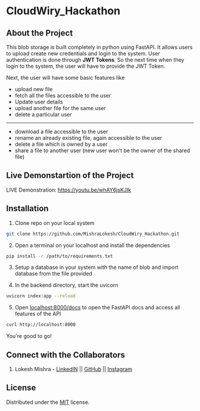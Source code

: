 # CloudWiry_Hackathon

## About the Project
  This blob storage is built completely in python using FastAPI. It allows users to upload create new credentials and login to the system. User authentication is done through **JWT Tokens**. So the next time when they login to the system, the user will have to provide the JWT Token.

  Next, the user will have some basic features like   
* upload new file
* fetch all the files accessible to the user
* Update user details
* upload another file for the same user
* delete a particular user
----------------------------------------------------------------
* download a file accessible to the user
* rename an already existing file, again accessible to the user
* delete a file which is owned by a user
* share a file to another user (new user won't be the owner of the shared file)


## Live Demonstartion of the Project

  LIVE Demonstration: https://youtu.be/whAY6jsKJIk

## Installation

1. Clone repo on your local system

```bash
git clone https://github.com/MishraLokesh/CloudWiry_Hackathon.git
```
2. Open a terminal on your localhost and install the dependencies

```bash
pip install -r /path/to/requirements.txt
```
3. Setup a database in your system with the name of blob and import database from the file provided

4. In the backend directory, start the uvicorn

```bash
uvicorn index:app --reload
```

5. Open [localhost:8000/docs](localhost:8000/docs) to open the FastAPI docs and access all features of the API 

```bash
curl http://localhost:8000
```
You're good to go! 

## Connect with the Collaborators
1. Lokesh Mishra - [LinkedIN](https://www.linkedin.com/in/lokesh-mishra-0807/) || [GitHub](https://github.com/MishraLokesh) || [Instagram](https://www.instagram.com/lokesh.mishra__/)


## License
Distributed under the [MIT](https://choosealicense.com/licenses/mit/) license.



